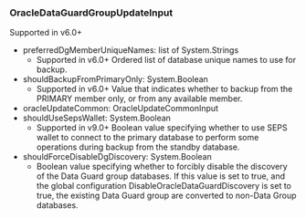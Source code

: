 ### OracleDataGuardGroupUpdateInput
Supported in v6.0+

- preferredDgMemberUniqueNames: list of System.Strings
  - Supported in v6.0+
Ordered list of database unique names to use for backup.
- shouldBackupFromPrimaryOnly: System.Boolean
  - Supported in v6.0+
Value that indicates whether to backup from the PRIMARY member only, or from any available member.
- oracleUpdateCommon: OracleUpdateCommonInput
- shouldUseSepsWallet: System.Boolean
  - Supported in v9.0+
Boolean value specifying whether to use SEPS wallet to connect to the primary database to perform some operations during backup from the standby database.
- shouldForceDisableDgDiscovery: System.Boolean
  - Boolean value specifying whether to forcibly disable the discovery of the Data Guard group databases. If this value is set to true, and the global configuration DisableOracleDataGuardDiscovery is set to true, the existing Data Guard group are converted to non-Data Group databases.
